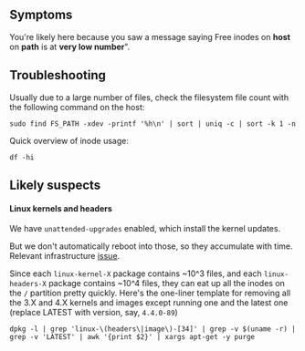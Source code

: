 ## Symptoms

You're likely here because you saw a message saying Free inodes on __host__ on __path__ is at __very low number__".

## Troubleshooting

Usually due to a large number of files, check the filesystem file count with the following command on the host:

```
sudo find FS_PATH -xdev -printf '%h\n' | sort | uniq -c | sort -k 1 -n
```

Quick overview of inode usage:

```
df -hi
```

## Likely suspects

#### Linux kernels and headers

We have `unattended-upgrades` enabled, which install the kernel updates.

But we don't automatically reboot into those, so they accumulate with
time. Relevant infrastructure [issue](https://gitlab.com/gitlab-com/gl-infra/reliability/-/issues/2435).

Since each `linux-kernel-X` package contains ~10^3 files, and each
`linux-headers-X` package contains ~10^4 files, they can eat up all the
inodes on the `/` partition pretty quickly. Here's the one-liner template
for removing all the 3.X and 4.X kernels and images except running one and
the latest one (replace LATEST with version, say, `4.4.0-89`)

```
dpkg -l | grep 'linux-\(headers\|image\)-[34]' | grep -v $(uname -r) | grep -v 'LATEST' | awk '{print $2}' | xargs apt-get -y purge
```
